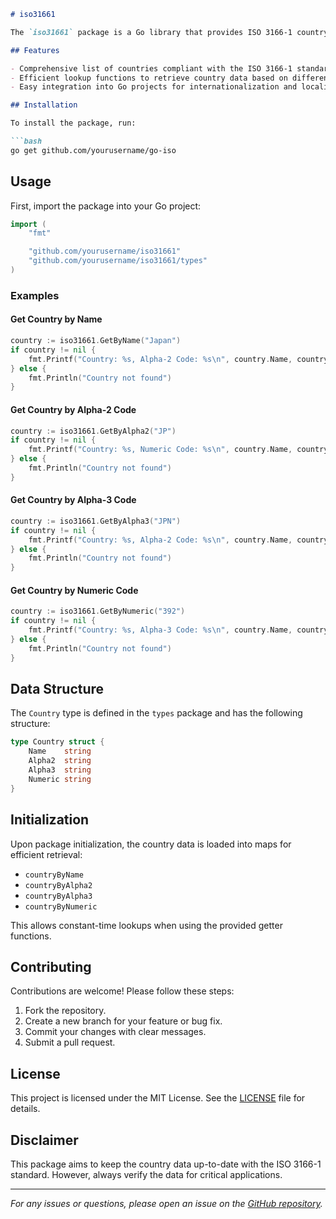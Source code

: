 ```markdown
# iso31661

The `iso31661` package is a Go library that provides ISO 3166-1 country codes and associated data. It allows you to retrieve country information by name, alpha-2 code, alpha-3 code, or numeric code.

## Features

- Comprehensive list of countries compliant with the ISO 3166-1 standard.
- Efficient lookup functions to retrieve country data based on different code formats.
- Easy integration into Go projects for internationalization and localization needs.

## Installation

To install the package, run:

```bash
go get github.com/yourusername/go-iso
```

## Usage

First, import the package into your Go project:

```go
import (
    "fmt"

    "github.com/yourusername/iso31661"
    "github.com/yourusername/iso31661/types"
)
```

### Examples

#### Get Country by Name

```go
country := iso31661.GetByName("Japan")
if country != nil {
    fmt.Printf("Country: %s, Alpha-2 Code: %s\n", country.Name, country.Alpha2)
} else {
    fmt.Println("Country not found")
}
```

#### Get Country by Alpha-2 Code

```go
country := iso31661.GetByAlpha2("JP")
if country != nil {
    fmt.Printf("Country: %s, Numeric Code: %s\n", country.Name, country.Numeric)
} else {
    fmt.Println("Country not found")
}
```

#### Get Country by Alpha-3 Code

```go
country := iso31661.GetByAlpha3("JPN")
if country != nil {
    fmt.Printf("Country: %s, Alpha-2 Code: %s\n", country.Name, country.Alpha2)
} else {
    fmt.Println("Country not found")
}
```

#### Get Country by Numeric Code

```go
country := iso31661.GetByNumeric("392")
if country != nil {
    fmt.Printf("Country: %s, Alpha-3 Code: %s\n", country.Name, country.Alpha3)
} else {
    fmt.Println("Country not found")
}
```

## Data Structure

The `Country` type is defined in the `types` package and has the following structure:

```go
type Country struct {
    Name    string
    Alpha2  string
    Alpha3  string
    Numeric string
}
```

## Initialization

Upon package initialization, the country data is loaded into maps for efficient retrieval:

- `countryByName`
- `countryByAlpha2`
- `countryByAlpha3`
- `countryByNumeric`

This allows constant-time lookups when using the provided getter functions.

## Contributing

Contributions are welcome! Please follow these steps:

1. Fork the repository.
2. Create a new branch for your feature or bug fix.
3. Commit your changes with clear messages.
4. Submit a pull request.

## License

This project is licensed under the MIT License. See the [LICENSE](LICENSE) file for details.

## Disclaimer

This package aims to keep the country data up-to-date with the ISO 3166-1 standard. However, always verify the data for critical applications.

---

*For any issues or questions, please open an issue on the [GitHub repository](https://github.com/emil-petras/go-iso).*
```